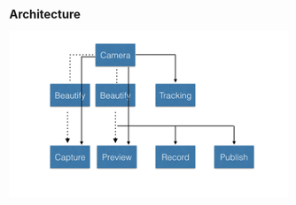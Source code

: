 ## Architecture
![](https://raw.githubusercontent.com/GaoMjun/Ringo-Android/master/image/Architecture.png)